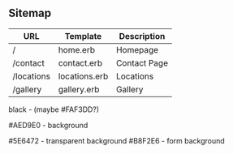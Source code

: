 ## Sitemap

| URL | Template | Description |
| --- | --- | --- |
| / | home.erb | Homepage |
| /contact | contact.erb | Contact Page |
| /locations | locations.erb | Locations | 
| /gallery | gallery.erb | Gallery |

black - (maybe #FAF3DD?)

#AED9E0 - background

#5E6472 - transparent background
#B8F2E6 - form background